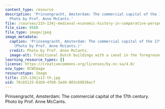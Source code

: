 ```yaml
---
content_type: resource
description: 'Prinsengracht, Amsterdam: The commercial capital of the 17th century.
  Photo by Prof. Anne McCants.'
file: /courses/21h-134j-medieval-economic-history-in-comparative-perspective-spring-2012/76cb512561b94fb03ad4803c69836acf_21h-134js12-th.jpg
file_size: 9560
file_type: image/jpeg
image_metadata:
  caption: 'Prinsengracht, Amsterdam: The commercial capital of the 17th century.
    (Photo by Prof. Anne McCants.)'
  credit: Photo by Prof. Anne McCants.
  image-alt: Traditional Dutch buildings with a canal in the foreground.
learning_resource_types: []
license: https://creativecommons.org/licenses/by-nc-sa/4.0/
ocw_type: OCWImage
resourcetype: Image
title: 21h-134js12-th.jpg
uid: 76cb5125-61b9-4fb0-3ad4-803c69836acf
---
```

Prinsengracht, Amsterdam: The commercial capital of the 17th century. Photo by Prof. Anne McCants.